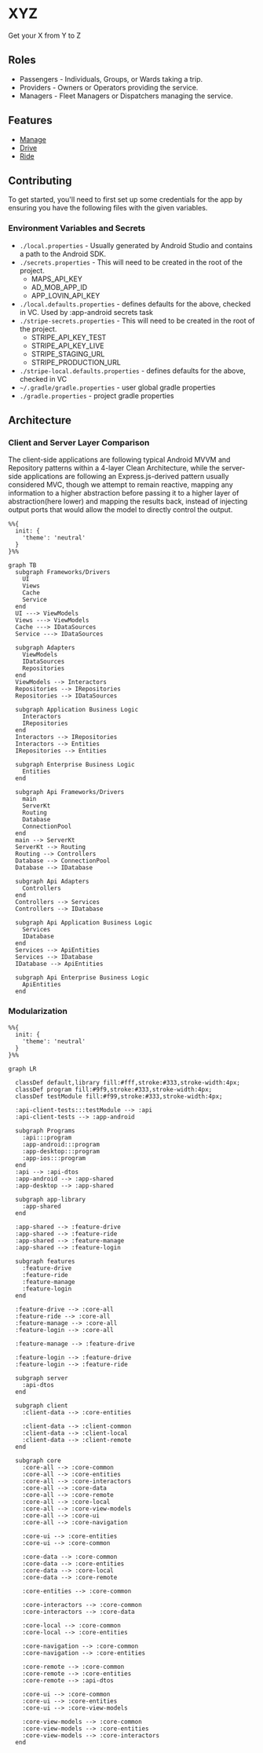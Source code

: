 # XYZ
Get your X from Y to Z

## Roles
* Passengers - Individuals, Groups, or Wards taking a trip.
* Providers - Owners or Operators providing the service.
* Managers - Fleet Managers or Dispatchers managing the service.

## Features
* [Manage](./feature-manage/README.md)
* [Drive](./feature-drive/README.md)
* [Ride](./feature-ride/README.md)

## Contributing

To get started, you'll need to first set up some credentials for the app by ensuring you have the following files with the given variables.

### Environment Variables and Secrets
- `./local.properties` - Usually generated by Android Studio and contains a path to the Android SDK.
- `./secrets.properties` - This will need to be created in the root of the project.
  - MAPS_API_KEY
  - AD_MOB_APP_ID
  - APP_LOVIN_API_KEY
- `./local.defaults.properties` - defines defaults for the above, checked in VC. Used by :app-android secrets task
- `./stripe-secrets.properties` - This will need to be created in the root of the project.
  - STRIPE_API_KEY_TEST
  - STRIPE_API_KEY_LIVE
  - STRIPE_STAGING_URL
  - STRIPE_PRODUCTION_URL
- `./stripe-local.defaults.properties` - defines defaults for the above, checked in VC
- `~/.gradle/gradle.properties` - user global gradle properties
- `./gradle.properties` - project gradle properties

## Architecture

### Client and Server Layer Comparison
The client-side applications are following typical Android MVVM and Repository patterns within a 4-layer Clean Architecture, while the server-side applications are following an Express.js-derived pattern usually considered MVC, though we attempt to remain reactive, mapping any information to a higher abstraction before passing it to a higher layer of abstraction(here lower) and mapping the results back, instead of injecting output ports that would allow the model to directly control the output.

```mermaid
%%{
  init: {
    'theme': 'neutral'
  }
}%%

graph TB
  subgraph Frameworks/Drivers
    UI
    Views
    Cache
    Service
  end
  UI ---> ViewModels
  Views ---> ViewModels
  Cache ---> IDataSources
  Service ---> IDataSources

  subgraph Adapters
    ViewModels
    IDataSources
    Repositories
  end
  ViewModels --> Interactors
  Repositories --> IRepositories
  Repositories --> IDataSources
  
  subgraph Application Business Logic
    Interactors
    IRepositories
  end
  Interactors --> IRepositories
  Interactors --> Entities
  IRepositories --> Entities

  subgraph Enterprise Business Logic
    Entities
  end

  subgraph Api Frameworks/Drivers
    main
    ServerKt
    Routing
    Database
    ConnectionPool
  end
  main --> ServerKt
  ServerKt --> Routing
  Routing --> Controllers
  Database --> ConnectionPool
  Database --> IDatabase

  subgraph Api Adapters
    Controllers
  end
  Controllers --> Services
  Controllers --> IDatabase
  
  subgraph Api Application Business Logic
    Services
    IDatabase
  end
  Services --> ApiEntities
  Services --> IDatabase
  IDatabase --> ApiEntities

  subgraph Api Enterprise Business Logic
    ApiEntities
  end

```

### Modularization

```mermaid
%%{
  init: {
    'theme': 'neutral'
  }
}%%

graph LR

  classDef default,library fill:#fff,stroke:#333,stroke-width:4px;
  classDef program fill:#9f9,stroke:#333,stroke-width:4px;
  classDef testModule fill:#f99,stroke:#333,stroke-width:4px;
  
  :api-client-tests:::testModule --> :api
  :api-client-tests --> :app-android

  subgraph Programs
    :api:::program
    :app-android:::program
    :app-desktop:::program
    :app-ios:::program
  end
  :api --> :api-dtos
  :app-android --> :app-shared
  :app-desktop --> :app-shared

  subgraph app-library
    :app-shared
  end
  
  :app-shared --> :feature-drive
  :app-shared --> :feature-ride
  :app-shared --> :feature-manage
  :app-shared --> :feature-login
  
  subgraph features
    :feature-drive
    :feature-ride
    :feature-manage
    :feature-login
  end

  :feature-drive --> :core-all
  :feature-ride --> :core-all
  :feature-manage --> :core-all
  :feature-login --> :core-all
  
  :feature-manage --> :feature-drive
  
  :feature-login --> :feature-drive
  :feature-login --> :feature-ride

  subgraph server
    :api-dtos
  end
  
  subgraph client
    :client-data --> :core-entities

    :client-data --> :client-common
    :client-data --> :client-local
    :client-data --> :client-remote
  end

  subgraph core
    :core-all --> :core-common
    :core-all --> :core-entities
    :core-all --> :core-interactors
    :core-all --> :core-data
    :core-all --> :core-remote
    :core-all --> :core-local
    :core-all --> :core-view-models
    :core-all --> :core-ui
    :core-all --> :core-navigation
    
    :core-ui --> :core-entities
    :core-ui --> :core-common
    
    :core-data --> :core-common
    :core-data --> :core-entities
    :core-data --> :core-local
    :core-data --> :core-remote
    
    :core-entities --> :core-common
    
    :core-interactors --> :core-common
    :core-interactors --> :core-data
    
    :core-local --> :core-common
    :core-local --> :core-entities
    
    :core-navigation --> :core-common
    :core-navigation --> :core-entities
    
    :core-remote --> :core-common
    :core-remote --> :core-entities
    :core-remote --> :api-dtos
    
    :core-ui --> :core-common
    :core-ui --> :core-entities
    :core-ui --> :core-view-models
    
    :core-view-models --> :core-common
    :core-view-models --> :core-entities
    :core-view-models --> :core-interactors
  end
```
